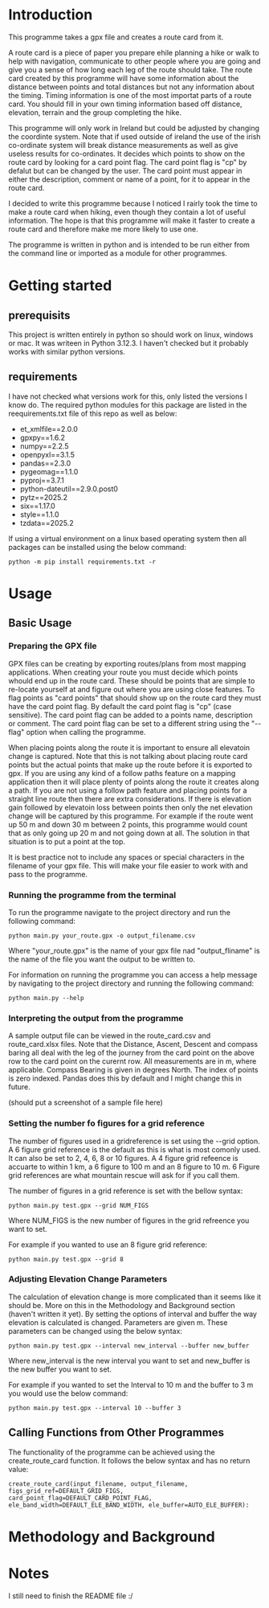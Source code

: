 # Introduction

This programme takes a gpx file and creates a route card from it. 

A route card is a piece of paper you prepare ehile planning a hike or walk to help with navigation, communicate to other people where you are going and give you a sense of how long each leg of the route should take. The route card created by this programme will have some information about the distance between points and total distances but not any information about the timing. Timing information is one of the most importat parts of a route card. You should fill in your own timing information based off distance, elevation, terrain and the group completing the hike.

This programme will only work in Ireland but could be adjusted by changing the coordinte system. Note that if used outside of ireland the use of the irish co-ordinate system will break distance measurements as well as give useless results for co-ordinates.
It decides which points to show on the route card by looking for a card point flag. The card point flag is "cp" by defalut but can be changed by the user. The card point must appear in either the description, comment or name of a point, for it to appear in the route card. 

I decided to write this programme because I noticed I rairly took the time to make a route card when hiking, even though they contain a lot of useful information. The hope is that this programme will make it faster to create a route card and therefore make me more likely to use one.

The programme is written in python and is intended to be run either from the command line or imported as a module for other programmes.

# Getting started
## prerequisits

This project is written entirely in python so should work on linux, windows or mac. It was writeen in Python 3.12.3. I haven't checked but it probably works with similar python versions.

## requirements

I have not checked what versions work for this, only listed the versions I know do. The required python modules for this package are listed in the reequirements.txt file of this repo as well as below:

- et_xmlfile==2.0.0
- gpxpy==1.6.2
- numpy==2.2.5
- openpyxl==3.1.5
- pandas==2.3.0
- pygeomag==1.1.0
- pyproj==3.7.1
- python-dateutil==2.9.0.post0
- pytz==2025.2
- six==1.17.0
- style==1.1.0
- tzdata==2025.2

If using a virtual environment on a linux based operating system then all packages can be installed using the below command:

    python -m pip install requirements.txt -r

# Usage

## Basic Usage

### Preparing the GPX file

GPX files can be creating by exporting routes/plans from most mapping applications. When creating your route you must decide which points whould end up in the route card. These should be points that are simple to re-locate yourself at and figure out where you are using close features. To flag points as "card points" that should show up on the route card they must have the card point flag. By default the card point flag is "cp" (case sensitive). The card point flag can be added to a points name, description or comment. The card point flag can be set to a different string using the "--flag" option when calling the programme.

When placing points along the route it is important to ensure all elevatoin change is captured. Note that this is not talking about placing route card points but the actual points that make up the route before it is exported to gpx. If you are using any kind of a follow paths feature on a mapping application then it will place plenty of points along the route it creates along a path. If you are not using a follow path feature and placing points for a straight line route then there are extra considerations. If there is elevation gain followed by elevatoin loss between points then only the net elevation change will be captured by this programme. For example if the route went up 50 m and down 30 m between 2 points, this programme would count that as only going up 20 m and not going down at all. The solution in that situation is to put a point at the top.

It is best practice not to include any spaces or special characters in the filename of your gpx file. This will make your file easier to work with and pass to the programme.

### Running the programme from the terminal

To run the programme navigate to the project directory and run the following command:

    python main.py your_route.gpx -o output_filename.csv

Where "your_route.gpx" is the name of your gpx file nad "output_fliname" is the name of the file you want the output to be written to.


For information on running the programme you can access a help message by navigating to the project directory and running the following command:

    python main.py --help

### Interpreting the output from the programme

A sample output file can be viewed in the route_card.csv and route_card.xlsx files. Note that the Distance, Ascent, Descent and compass baring all deal with the leg of the journey from the card point on the above row to the card point on the curernt row. All measurements are in m, where applicable. Compass Bearing is given in degrees North. The index of points is zero indexed. Pandas does this by default and I might change this in future.

(should put a screenshot of a sample file here)

### Setting the number fo figures for a grid reference

The number of figures used in a gridreference is set using the --grid option. A 6 figure grid reference is the default as this is what is most comonly used. It can also be set to 2, 4, 6, 8 or 10 figures. A 4 figure grid refeence is accuarte to within 1 km, a 6 figure to 100 m and an 8 figure to 10 m. 6 Figure grid references are what mountain rescue will ask for if you call them. 

The number of figures in a grid reference is set with the bellow syntax:

    python main.py test.gpx --grid NUM_FIGS 

Where NUM_FIGS is the new number of figures in the grid refreence you want to set. 

For example if you wanted to use an 8 figure grid reference:

    python main.py test.gpx --grid 8

### Adjusting Elevation Change Parameters

The calculation of elevation change is more complicated than it seems like it should be. More on this in the Methodology and Background section (haven't written it yet). By setting the options of interval and buffer the way elevation is calculated is changed. Parameters are given m. These parameters can be changed using the below syntax:

    python main.py test.gpx --interval new_interval --buffer new_buffer

Where new_interval is the new interval you want to set and new_buffer is the new buffer you want to set. 

For example if you wanted to set the Interval to 10 m and the buffer to 3 m you would use the below command:

    python main.py test.gpx --interval 10 --buffer 3 

## Calling Functions from Other Programmes

The functionality of the programme can be achieved using the create_route_card function. It follows the below syntax and has no return value:

    create_route_card(input_filename, output_filename, figs_grid_ref=DEFAULT_GRID_FIGS, card_point_flag=DEFAULT_CARD_POINT_FLAG, ele_band_width=DEFAULT_ELE_BAND_WIDTH, ele_buffer=AUTO_ELE_BUFFER):


# Methodology and Background

# Notes

I still need to finish the README file :/
